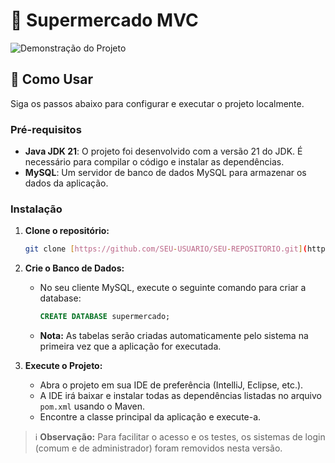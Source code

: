 # 🛒 Supermercado MVC

![Demonstração do Projeto](URL_DA_SUA_IMAGEM_AQUI)

## 🚀 Como Usar

Siga os passos abaixo para configurar e executar o projeto localmente.

### Pré-requisitos

- **Java JDK 21**: O projeto foi desenvolvido com a versão 21 do JDK. É necessário para compilar o código e instalar as dependências.
- **MySQL**: Um servidor de banco de dados MySQL para armazenar os dados da aplicação.

### Instalação

1. **Clone o repositório:**
   ```sh
   git clone [https://github.com/SEU-USUARIO/SEU-REPOSITORIO.git](https://github.com/SEU-USUARIO/SEU-REPOSITORIO.git)
   ```

2. **Crie o Banco de Dados:**
   - No seu cliente MySQL, execute o seguinte comando para criar a database:
     ```sql
     CREATE DATABASE supermercado;
     ```
   - **Nota:** As tabelas serão criadas automaticamente pelo sistema na primeira vez que a aplicação for executada.

3. **Execute o Projeto:**
   - Abra o projeto em sua IDE de preferência (IntelliJ, Eclipse, etc.).
   - A IDE irá baixar e instalar todas as dependências listadas no arquivo `pom.xml` usando o Maven.
   - Encontre a classe principal da aplicação e execute-a.

> ℹ️ **Observação:** Para facilitar o acesso e os testes, os sistemas de login (comum e de administrador) foram removidos nesta versão.
